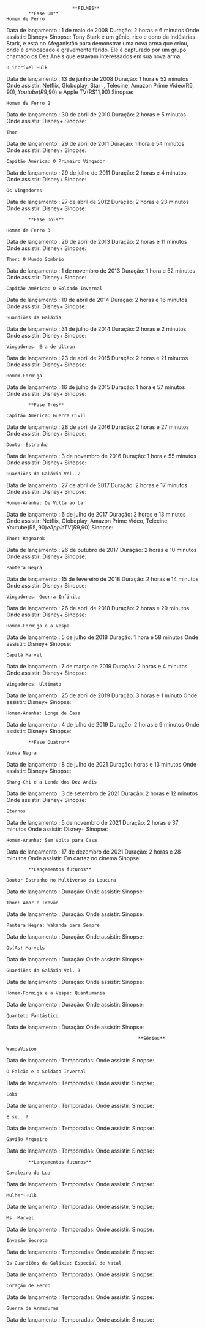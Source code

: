                             **FILMES**
            **Fase Um**
    Homem de Ferro 
Data de lançamento : 1 de maio de 2008
Duração: 2 horas e 6 minutos
Onde assistir: Disney+
Sinopse: Tony Stark é um gênio, rico e dono da Indústrias Stark, e está no Afeganistão para demonstrar uma nova arma que criou, onde é emboscado e gravemente ferido. Ele é capturado por um grupo chamado os Dez Anéis que estavam interessados em sua nova arma.

    O incrível Hulk
Data de lançamento : 13 de junho de 2008
Duração: 1 hora e 52 minutos
Onde assistir: Netflix, Globoplay, Star+, Telecine, Amazon Prime Video(R$6,90), Youtube(R$9,90) e Apple TV(R$11,90)
Sinopse:

    Homem de Ferro 2
Data de lançamento : 30 de abril de 2010
Duração: 2 horas e 5 minutos
Onde assistir: Disney+
Sinopse:

    Thor
Data de lançamento : 29 de abril de 2011
Duração: 1 hora e 54 minutos
Onde assistir: Disney+
Sinopse:

    Capitão América: O Primeiro Vingador
Data de lançamento : 29 de julho de 2011
Duração: 2 horas e 4 minutos
Onde assistir: Disney+
Sinopse:

    Os Vingadores
Data de lançamento : 27 de abril de 2012
Duração: 2 horas e 23 minutos
Onde assistir: Disney+
Sinopse:

            **Fase Dois**

    Homem de Ferro 3
Data de lançamento : 26 de abril de 2013
Duração: 2 horas e 11 minutos
Onde assistir: Disney+
Sinopse:

    Thor: O Mundo Sombrio
Data de lançamento : 1 de novembro de 2013
Duração: 1 hora e 52 minutos
Onde assistir: Disney+
Sinopse:

    Capitão América: O Soldado Invernal
Data de lançamento : 10 de abril de 2014
Duração: 2 horas e 16 minutos
Onde assistir: Disney+
Sinopse:

    Guardiões da Galáxia
Data de lançamento : 31 de julho de 2014
Duração: 2 horas e 2 minutos
Onde assistir: Disney+
Sinopse:

    Vingadores: Era de Ultron
Data de lançamento : 23 de abril de 2015
Duração: 2 horas e 21 minutos
Onde assistir: Disney+
Sinopse:

    Homem-Formiga
Data de lançamento : 16 de julho de 2015
Duração: 1 hora e 57 minutos
Onde assistir:  Disney+
Sinopse:

            **Fase Três**

    Capitão América: Guerra Civil
Data de lançamento : 28 de abril de 2016
Duração: 2 horas e 27 minutos
Onde assistir: Disney+
Sinopse:

    Doutor Estranho
Data de lançamento : 3 de novembro de 2016
Duração: 1 hora e 55 minutos
Onde assistir: Disney+
Sinopse:

    Guardiões da Galáxia Vol. 2
Data de lançamento : 27 de abril de 2017
Duração: 2 horas e 17 minutos
Onde assistir: Disney+
Sinopse:

    Homem-Aranha: De Volta ao Lar
Data de lançamento : 6 de julho de 2017
Duração: 2 horas e 13 minutos
Onde assistir: Netflix, Globoplay, Amazon Prime Video, Telecine, Youtube(R$5,90) e Apple TV(R$9,90)
Sinopse:

    Thor: Ragnarok
Data de lançamento : 26 de outubro de 2017
Duração: 2 horas e 10 minutos
Onde assistir: Disney+
Sinopse:

    Pantera Negra
Data de lançamento : 15 de fevereiro de 2018
Duração: 2 horas e 14 minutos
Onde assistir: Disney+
Sinopse:

    Vingadores: Guerra Infinita
Data de lançamento : 26 de abril de 2018
Duração: 2 horas e 29 minutos
Onde assistir: Disney+
Sinopse:

    Homem-Formiga e a Vespa
Data de lançamento : 5 de julho de 2018
Duração: 1 hora e 58 minutos
Onde assistir: Disney+
Sinopse:

    Capitã Marvel
Data de lançamento : 7 de março de 2019
Duração: 2 horas e 4 minutos
Onde assistir: Disney+
Sinopse:

    Vingadores: Ultimato
Data de lançamento : 25 de abril de 2019
Duração: 3 horas e 1 minuto
Onde assistir: Disney+
Sinopse:

    Homem-Aranha: Longe de Casa
Data de lançamento : 4 de julho de 2019
Duração: 2 horas e 9 minutos
Onde assistir: Disney+
Sinopse:

            **Fase Quatro**

    Viúva Negra
Data de lançamento : 8 de julho de 2021
Duração: horas e 13 minutos
Onde assistir: Disney+
Sinopse:

    Shang-Chi e a Lenda dos Dez Anéis
Data de lançamento : 3 de setembro de 2021
Duração: 2 horas e 12 minutos
Onde assistir: Disney+
Sinopse:

    Eternos
Data de lançamento : 5 de novembro de 2021
Duração: 2 horas e 37 minutos
Onde assistir: Disney+
Sinopse:

    Homem-Aranha: Sem Volta para Casa
Data de lançamento : 17 de dezembro de 2021
Duração: 2 horas e 28 minutos
Onde assistir: Em cartaz no cinema
Sinopse:

            **Lançamentos futuros**

    Doutor Estranho no Multiverso da Loucura
Data de lançamento :
Duração:
Onde assistir:
Sinopse:

    Thor: Amor e Trovão
Data de lançamento :
Duração:
Onde assistir:
Sinopse:

    Pantera Negra: Wakanda para Sempre
Data de lançamento :
Duração:
Onde assistir:
Sinopse:

    Os(As) Marvels
Data de lançamento :
Duração:
Onde assistir:
Sinopse:

    Guardiões da Galáxia Vol. 3
Data de lançamento :
Duração:
Onde assistir:
Sinopse:

    Homem-Formiga e a Vespa: Quantumania
Data de lançamento :
Duração:
Onde assistir:
Sinopse:

    Quarteto Fantástico
Data de lançamento :
Duração:
Onde assistir:
Sinopse:

                                                    **Séries**

    WandaVision
Data de lançamento :
Temporadas:
Onde assistir:
Sinopse:

    O Falcão e o Soldado Invernal
Data de lançamento :
Temporadas:
Onde assistir:
Sinopse:

    Loki
Data de lançamento :
Temporadas:
Onde assistir:
Sinopse:

    E se...?
Data de lançamento :
Temporadas:
Onde assistir:
Sinopse:

    Gavião Arqueiro
Data de lançamento :
Temporadas:
Onde assistir:
Sinopse:

            **Lançamentos futuros**

    Cavaleiro da Lua
Data de lançamento :
Temporadas:
Onde assistir:
Sinopse:

    Mulher-Hulk
Data de lançamento :
Temporadas:
Onde assistir:
Sinopse:

    Ms. Marvel
Data de lançamento :
Temporadas:
Onde assistir:
Sinopse:

    Invasão Secreta
Data de lançamento :
Temporadas:
Onde assistir:
Sinopse:

    Os Guardiões da Galáxia: Especial de Natal
Data de lançamento :
Temporadas:
Onde assistir:
Sinopse:

    Coração de Ferro
Data de lançamento :
Temporadas:
Onde assistir:
Sinopse:

    Guerra de Armaduras
Data de lançamento :
Temporadas:
Onde assistir:
Sinopse:
